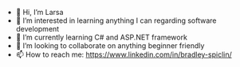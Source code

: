 - 👋 Hi, I’m Larsa
- 👀 I’m interested in learning anything I can regarding software development
- 🌱 I’m currently learning C# and ASP.NET framework
- 💞️ I’m looking to collaborate on anything beginner friendly
- 📫 How to reach me: https://www.linkedin.com/in/bradley-spiclin/

<!---
Larsa-mrp/Larsa-mrp is a ✨ special ✨ repository because its `README.md` (this file) appears on your GitHub profile.
You can click the Preview link to take a look at your changes.
--->
